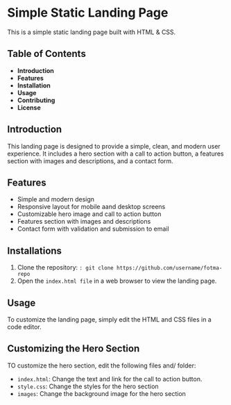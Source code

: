 # Simple Static Landing Page

This is a simple static landing page built with HTML & CSS.

## Table of Contents

- **Introduction**
- **Features**
- **Installation**
- **Usage**
- **Contributing**
- **License**

## Introduction

This landing page is designed to provide a simple, clean, and modern user experience. It includes a hero section with a call to action button, a features section with images and descriptions, and a contact form.

## Features

- Simple and modern design
- Responsive layout for mobile aand desktop screens
- Customizable hero image and call to action button
- Features section with images and descriptions
- Contact form with validation and submission to email

## Installations

1. Clone the repository: `: git clone https://github.com/username/fotma-repo`
2. Open the `index.html file` in a web browser to view the landing page.

## Usage

To customize the landing page, simply edit the HTML and CSS files in a code editor.

## Customizing the Hero Section

TO customize the hero section, edit the following files and/ folder:
- `index.html`: Change the text and link for the call to action button.
- `style.css`: Change the styles for the hero section
- `images`: Change the background image for the hero section